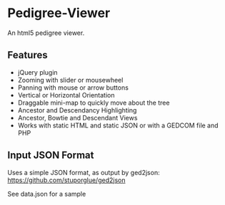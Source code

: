 Pedigree-Viewer
===============

An html5 pedigree viewer.

Features
--------
 * jQuery plugin
 * Zooming with slider or mousewheel
 * Panning with mouse or arrow buttons
 * Vertical or Horizontal Orientation
 * Draggable mini-map to quickly move about the tree
 * Ancestor and Descendancy Highlighting
 * Ancestor, Bowtie and Descendant Views
 * Works with static HTML and static JSON or with a GEDCOM file and PHP


Input JSON Format
-----------------
Uses a simple JSON format, as output by ged2json: https://github.com/stuporglue/ged2json

See data.json for a sample
